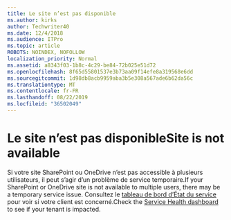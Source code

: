 ```yaml
---
title: Le site n’est pas disponible
ms.author: kirks
author: Techwriter40
ms.date: 12/4/2018
ms.audience: ITPro
ms.topic: article
ROBOTS: NOINDEX, NOFOLLOW
localization_priority: Normal
ms.assetid: a8343f03-1b8c-4c29-be84-72b025e51d72
ms.openlocfilehash: 8f65d55801537e3b73aa09f14efe8a319568e6dd
ms.sourcegitcommit: 1d98db8acb9959aba3b5e308a567ade6b62da56c
ms.translationtype: MT
ms.contentlocale: fr-FR
ms.lasthandoff: 08/22/2019
ms.locfileid: "36502049"
---
```

# <a name="site-is-not-available"></a><span data-ttu-id="5f524-102">Le site n’est pas disponible</span><span class="sxs-lookup"><span data-stu-id="5f524-102">Site is not available</span></span>

<span data-ttu-id="5f524-103">Si votre site SharePoint ou OneDrive n’est pas accessible à plusieurs utilisateurs, il peut s’agir d’un problème de service temporaire.</span><span class="sxs-lookup"><span data-stu-id="5f524-103">If your SharePoint or OneDrive site is not available to multiple users, there may be a temporary service issue.</span></span> <span data-ttu-id="5f524-104">Consultez le [tableau de bord d’État du service](https://admin.microsoft.com/AdminPortal/Home#/servicehealth) pour voir si votre client est concerné.</span><span class="sxs-lookup"><span data-stu-id="5f524-104">Check the [Service Health dashboard](https://admin.microsoft.com/AdminPortal/Home#/servicehealth) to see if your tenant is impacted.</span></span> 
  

